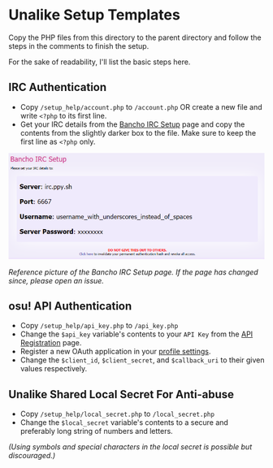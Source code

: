 # Unalike Setup Templates

Copy the PHP files from this directory to the parent directory and follow the steps in the comments to finish the setup.

For the sake of readability, I'll list the basic steps here.

## IRC Authentication

- Copy `/setup_help/account.php` to `/account.php` OR create a new file and write `<?php` to its first line.
- Get your IRC details from the [Bancho IRC Setup][osu-irc-url] page and copy the contents from the slightly darker box to the file. Make sure to keep the first line as `<?php` only.

![irc-details](img/irc_details.png)

*Reference picture of the Bancho IRC Setup page. If the page has changed since, please open an issue.*

## osu! API Authentication

- Copy `/setup_help/api_key.php` to `/api_key.php`
- Change the `$api_key` variable's contents to your `API Key` from the [API Registration][osu-api-v1-url] page.
- Register a new OAuth application in your [profile settings][osu-api-v2-url].
- Change the `$client_id`, `$client_secret`, and `$callback_uri` to their given values respectively.

## Unalike Shared Local Secret For Anti-abuse

- Copy `/setup_help/local_secret.php` to `/local_secret.php`
- Change the `$local_secret` variable's contents to a secure and preferably long string of numbers and letters.

*(Using symbols and special characters in the local secret is possible but discouraged.)*


[osu-irc-url]: https://osu.ppy.sh/p/irc
[osu-api-v1-url]: https://osu.ppy.sh/p/api
[osu-api-v2-url]: https://osu.ppy.sh/home/account/edit#new-oauth-application


